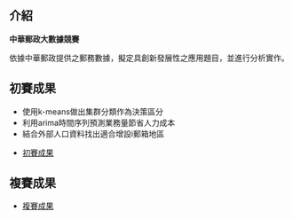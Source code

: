 ## 介紹
**中華郵政大數據競賽**

依據中華郵政提供之郵務數據，擬定具創新發展性之應用題目，並進行分析實作。


## 初賽成果
* 使用k-means做出集群分類作為決策區分
* 利用arima時間序列預測業務量節省人力成本
* 結合外部人口資料找出適合增設i郵箱地區
- [初賽成果](https://github.com/tzuchyi/post_competition/blob/master/%E9%83%B5%E5%B1%80%E5%A4%A7%E6%95%B8%E6%93%9A.pdf)


## 複賽成果
- [複賽成果](https://github.com/tzuchyi/post_competition/blob/master/141755-%E4%B8%8B%E4%B8%80%E9%9A%8A-%E5%89%B5%E6%96%B0%E6%87%89%E7%94%A8%E8%A8%88%E5%8A%83%E6%9B%B8.pdf)
